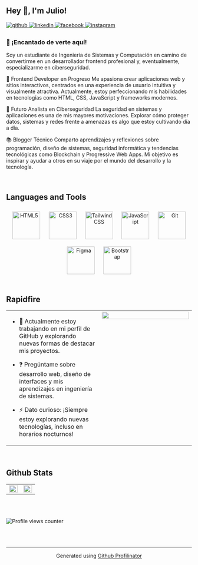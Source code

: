 ## Hey 👋, I'm Julio!  
  

<a href="https://github.com/https://github.com/Blesssings0?tab=overview&from=2024-12-01&to=2024-12-31" target="_blank">
<img src=https://img.shields.io/badge/github-%2324292e.svg?&style=for-the-badge&logo=github&logoColor=white alt=github style="margin-bottom: 5px;" />
</a>
<a href="https://linkedin.com/in/www.linkedin.com/in/julio-antonio-solís-b05861344" target="_blank">
<img src=https://img.shields.io/badge/linkedin-%231E77B5.svg?&style=for-the-badge&logo=linkedin&logoColor=white alt=linkedin style="margin-bottom: 5px;" />
</a>
<a href="https://www.facebook.com/https://www.facebook.com/profile.php?id=100038465280137&mibextid=ZbWKwL" target="_blank">
<img src=https://img.shields.io/badge/facebook-%232E87FB.svg?&style=for-the-badge&logo=facebook&logoColor=white alt=facebook style="margin-bottom: 5px;" />
</a>
<a href="https://instagram.com/https://www.instagram.com/sammy_a.solis?igsh=cXZmaTF5MzVsZXBi" target="_blank">
<img src=https://img.shields.io/badge/instagram-%23000000.svg?&style=for-the-badge&logo=instagram&logoColor=white alt=instagram style="margin-bottom: 5px;" />
</a>  
  



### 👋 ¡Encantado de verte aquí!  
Soy un estudiante de Ingeniería de Sistemas y Computación en camino de convertirme en un desarrollador frontend profesional y, eventualmente, especializarme en ciberseguridad.

🎨 Frontend Developer en Progreso
Me apasiona crear aplicaciones web y sitios interactivos, centrados en una experiencia de usuario intuitiva y visualmente atractiva. Actualmente, estoy perfeccionando mis habilidades en tecnologías como HTML, CSS, JavaScript y frameworks modernos.

🔐 Futuro Analista en Ciberseguridad
La seguridad en sistemas y aplicaciones es una de mis mayores motivaciones. Explorar cómo proteger datos, sistemas y redes frente a amenazas es algo que estoy cultivando día a día.

📚 Blogger Técnico
Comparto aprendizajes y reflexiones sobre programación, diseño de sistemas, seguridad informática y tendencias tecnológicas como Blockchain y Progressive Web Apps. Mi objetivo es inspirar y ayudar a otros en su viaje por el mundo del desarrollo y la tecnología.  
  

<br/>  

## Languages and Tools  
<div align="center">  
<a href="https://en.wikipedia.org/wiki/HTML5" target="_blank"><img style="margin: 10px" src="https://profilinator.rishav.dev/skills-assets/html5-original-wordmark.svg" alt="HTML5" height="75" /></a>  
<a href="https://www.w3schools.com/css/" target="_blank"><img style="margin: 10px" src="https://profilinator.rishav.dev/skills-assets/css3-original-wordmark.svg" alt="CSS3" height="75" /></a>  
<a href="https://www.tailwindcss.com/" target="_blank"><img style="margin: 10px" src="https://profilinator.rishav.dev/skills-assets/tailwindcss.svg" alt="Tailwind CSS" height="75" /></a>  
<a href="https://www.javascript.com/" target="_blank"><img style="margin: 10px" src="https://profilinator.rishav.dev/skills-assets/javascript-original.svg" alt="JavaScript" height="75" /></a>  
<a href="https://github.com/" target="_blank"><img style="margin: 10px" src="https://profilinator.rishav.dev/skills-assets/git-scm-icon.svg" alt="Git" height="75" /></a>  
<a href="https://www.figma.com/" target="_blank"><img style="margin: 10px" src="https://profilinator.rishav.dev/skills-assets/figma-icon.svg" alt="Figma" height="75" /></a>  
<a href="https://getbootstrap.com/docs/3.4/javascript/" target="_blank"><img style="margin: 10px" src="https://profilinator.rishav.dev/skills-assets/bootstrap-plain.svg" alt="Bootstrap" height="75" /></a>  
</div>  

<br/>  


## Rapidfire  
<table><tr><td valign="top" width="50%">

- 🔭 Actualmente estoy trabajando en mi perfil de GitHub y explorando nuevas formas de destacar mis proyectos.  
  

- ❓ Pregúntame sobre desarrollo web, diseño de interfaces y mis aprendizajes en ingeniería de sistemas.  
  

- ⚡ Dato curioso: ¡Siempre estoy explorando nuevas tecnologías, incluso en horarios nocturnos!

  


</td><td valign="top" width="50%">

<div align="center">
<img src="https://rishavanand.github.io/static/images/greetings.gif" align="center" style="width: 100%" />
</div>  


</td></tr></table>  

<br/>  

## Github Stats  
<table><tr><td valign="top" width="50%">

<img src="https://github-readme-stats.vercel.app/api?username=Blesssings0&show_icons=true&count_private=true&hide_border=true" align="left" style="width: 100%" />

</td><td valign="top" width="50%">

<img src="https://github-readme-stats.vercel.app/api/top-langs/?username=Blesssings0&hide_border=true&layout=compact" align="left" style="width: 100%" />

</td></tr></table>  

<br/>  

  

<br/>  

![Profile views counter](https://komarev.com/ghpvc/?username=rishavanand&&style=flat-square)  
  

<br/>  


<br />

----
<div align="center">Generated using <a href="https://profilinator.rishav.dev/" target="_blank">Github Profilinator</a></div>

